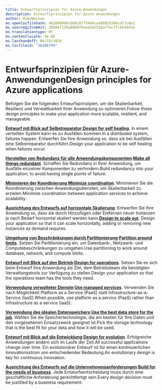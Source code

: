 ```yaml
---
title: Entwurfsprinzipien für Azure-Anwendungen
description: Entwurfsprinzipien für Azure-Anwendungen
author: MikeWasson
ms.openlocfilehash: 462896098c668c0775464ca498925266cd73c6e1
ms.sourcegitcommit: 26b04f138a860979aea5d253ba7fecffc654841e
ms.translationtype: HT
ms.contentlocale: de-DE
ms.lasthandoff: 06/19/2018
ms.locfileid: "36206799"
---
```

# <a name="design-principles-for-azure-applications"></a><span data-ttu-id="38f94-103">Entwurfsprinzipien für Azure-Anwendungen</span><span class="sxs-lookup"><span data-stu-id="38f94-103">Design principles for Azure applications</span></span>

<span data-ttu-id="38f94-104">Befolgen Sie die folgenden Entwurfsprinzipien, um die Skalierbarkeit, Resilienz und Verwaltbarkeit Ihrer Anwendung zu optimieren.</span><span class="sxs-lookup"><span data-stu-id="38f94-104">Follow these design principles to make your application more scalable, resilient, and manageable.</span></span> 

<span data-ttu-id="38f94-105">**[Entwurf mit Blick auf Selbstreparatur](self-healing.md)**:</span><span class="sxs-lookup"><span data-stu-id="38f94-105">**[Design for self healing](self-healing.md)**.</span></span> <span data-ttu-id="38f94-106">In einem verteilten System kann es zu Ausfällen kommen.</span><span class="sxs-lookup"><span data-stu-id="38f94-106">In a distributed system, failures happen.</span></span> <span data-ttu-id="38f94-107">Entwerfen Sie Ihre Anwendung so, dass sie bei Ausfällen eine Selbstreparatur durchführt.</span><span class="sxs-lookup"><span data-stu-id="38f94-107">Design your application to be self healing when failures occur.</span></span>

<span data-ttu-id="38f94-108">**[Herstellen von Redundanz für alle Anwendungskomponenten](redundancy.md)**:</span><span class="sxs-lookup"><span data-stu-id="38f94-108">**[Make all things redundant](redundancy.md)**.</span></span> <span data-ttu-id="38f94-109">Schaffen Sie Redundanz in Ihrer Anwendung, um Ausfälle einzelner Komponenten zu verhindern.</span><span class="sxs-lookup"><span data-stu-id="38f94-109">Build redundancy into your application, to avoid having single points of failure.</span></span>
 
<span data-ttu-id="38f94-110">**[Minimieren der Koordinierung](minimize-coordination.md)**:</span><span class="sxs-lookup"><span data-stu-id="38f94-110">**[Minimize coordination](minimize-coordination.md)**.</span></span> <span data-ttu-id="38f94-111">Minimieren Sie die Koordinierung zwischen Anwendungsdiensten, um Skalierbarkeit zu erzielen.</span><span class="sxs-lookup"><span data-stu-id="38f94-111">Minimize coordination between application services to achieve scalability.</span></span>
 
<span data-ttu-id="38f94-112">**[Ausrichtung des Entwurfs auf horizontale Skalierung](scale-out.md)**: Entwerfen Sie Ihre Anwendung so, dass sie durch Hinzufügen oder Entfernen neuer Instanzen je nach Bedarf horizontal skaliert werden kann.</span><span class="sxs-lookup"><span data-stu-id="38f94-112">**[Design to scale out](scale-out.md)**. Design your application so that it can scale horizontally, adding or removing new instances as demand requires.</span></span>

<span data-ttu-id="38f94-113">**[Umgehung von Beschränkungen durch Partitionierung](partition.md)**:</span><span class="sxs-lookup"><span data-stu-id="38f94-113">**[Partition around limits](partition.md)**.</span></span> <span data-ttu-id="38f94-114">Setzen Sie Partitionierung ein, um Datenbank-, Netzwerk- und Computebeschränkungen zu umgehen.</span><span class="sxs-lookup"><span data-stu-id="38f94-114">Use partitioning to work around database, network, and compute limits.</span></span>

<span data-ttu-id="38f94-115">**[Entwurf mit Blick auf den Betrieb](design-for-operations.md)**:</span><span class="sxs-lookup"><span data-stu-id="38f94-115">**[Design for operations](design-for-operations.md)**.</span></span> <span data-ttu-id="38f94-116">Setzen Sie es sich beim Entwurf Ihre Anwendung als Ziel, dem Betriebsteam die benötigten Verwaltungstools zur Verfügung zu stellen.</span><span class="sxs-lookup"><span data-stu-id="38f94-116">Design your application so that the operations team has the tools they need.</span></span>

<span data-ttu-id="38f94-117">**[Verwendung verwalteter Dienste](managed-services.md)**:</span><span class="sxs-lookup"><span data-stu-id="38f94-117">**[Use managed services](managed-services.md)**.</span></span> <span data-ttu-id="38f94-118">Verwenden Sie nach Möglichkeit Platform as a Service (PaaS) statt Infrastructure-as-a-Service (IaaS).</span><span class="sxs-lookup"><span data-stu-id="38f94-118">When possible, use platform as a service (PaaS) rather than infrastructure as a service (IaaS).</span></span>

<span data-ttu-id="38f94-119">**[Verwendung des idealen Datenspeichers](use-the-best-data-store.md)**:</span><span class="sxs-lookup"><span data-stu-id="38f94-119">**[Use the best data store for the job](use-the-best-data-store.md)**.</span></span> <span data-ttu-id="38f94-120">Wählen Sie die Speichertechnologie, die am besten für Ihre Daten und den vorgesehenen Einsatzzweck geeignet ist.</span><span class="sxs-lookup"><span data-stu-id="38f94-120">Pick the storage technology that is the best fit for your data and how it will be used.</span></span> 
 
<span data-ttu-id="38f94-121">**[Entwurf mit Blick auf die Entwicklung](design-for-evolution.md)**:</span><span class="sxs-lookup"><span data-stu-id="38f94-121">**[Design for evolution](design-for-evolution.md)**.</span></span> <span data-ttu-id="38f94-122">Erfolgreiche Anwendungen ändern sich im Laufe der Zeit.</span><span class="sxs-lookup"><span data-stu-id="38f94-122">All successful applications change over time.</span></span> <span data-ttu-id="38f94-123">Ein evolutionärer Entwurf ist für einen kontinuierlichen Innovationsstrom von entscheidender Bedeutung.</span><span class="sxs-lookup"><span data-stu-id="38f94-123">An evolutionary design is key for continuous innovation.</span></span>

<span data-ttu-id="38f94-124">**[Ausrichtung des Entwurfs auf die Unternehmensanforderungen](build-for-business.md)**:</span><span class="sxs-lookup"><span data-stu-id="38f94-124">**[Build for the needs of business](build-for-business.md)**.</span></span> <span data-ttu-id="38f94-125">Jede Entwurfsentscheidung muss durch eine geschäftliche Anforderung gerechtfertigt sein.</span><span class="sxs-lookup"><span data-stu-id="38f94-125">Every design decision must be justified by a business requirement.</span></span>

